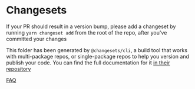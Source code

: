 # Changesets

If your PR should result in a version bump, please add a changeset by running `yarn changeset add` from the root of the repo, after you've committed your changes

This folder has been generated by `@changesets/cli`, a build tool that works with multi-package repos, or single-package repos to help you version and publish your code. You can find the full documentation for it [in their repository](https://github.com/changesets/changesets)

[FAQ](https://github.com/changesets/changesets/blob/main/docs/scommon-questions.md)
